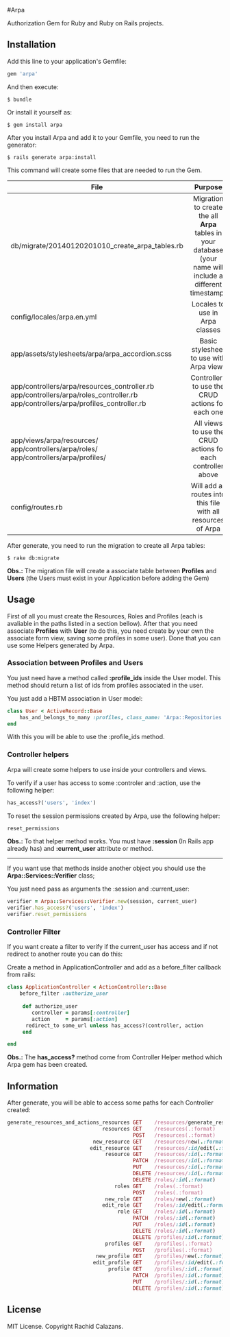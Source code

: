 #Arpa

Authorization Gem for Ruby and Ruby on Rails projects.

## Installation

Add this line to your application's Gemfile:

```ruby
gem 'arpa'
```

And then execute:

    $ bundle

Or install it yourself as:

    $ gem install arpa

After you install Arpa and add it to your Gemfile, you need to run the generator:

    $ rails generate arpa:install
    
This command will create some files that are needed to run the Gem.

|    File  |     Purpose   |
|----------|:-------------:|
| db/migrate/20140120201010_create_arpa_tables.rb |  Migration to create the all **Arpa** tables in your database (your name will include a different timestamp) |
| config/locales/arpa.en.yml |  Locales to use in Arpa classes |
| app/assets/stylesheets/arpa/arpa_accordion.scss |  Basic stylesheet to use with Arpa views |
| app/controllers/arpa/resources_controller.rb  app/controllers/arpa/roles_controller.rb  app/controllers/arpa/profiles_controller.rb | Controllers to use the CRUD actions for each one |
| app/views/arpa/resources/  app/controllers/arpa/roles/  app/controllers/arpa/profiles/ | All views to use the CRUD actions for each controller above |
| config/routes.rb |  Will add all routes into this file with all resources of Arpa |

After generate, you need to run the migration to create all Arpa tables:

    $ rake db:migrate

**Obs.:** The migration file will create a associate table between **Profiles** and **Users** (the Users must exist in your Application before adding the Gem)

## Usage

First of all you must create the Resources, Roles and Profiles (each is avaliable in the paths listed in a section bellow). After that you need associate **Profiles** with **User** (to do this, you need create by your own the associate form view, saving some profiles in some user). Done that you can use some Helpers generated by Arpa.

### Association between Profiles and Users

You just need have a method called **:profile_ids** inside the User model. This method should return a list of ids from profiles associated in the user.

You just add a HBTM association in User model:

```ruby
class User < ActiveRecord::Base
	has_and_belongs_to_many :profiles, class_name: 'Arpa::Repositories::Profiles::RepositoryProfile'
end
```
With this you will be able to use the :profile_ids method.

### Controller helpers

Arpa will create some helpers to use inside your controllers and views.

To verify if a user has access to some :controler and :action, use the following helper:

```ruby
has_access?('users', 'index')
```

To reset the session permissions created by Arpa, use the following helper:

```ruby
reset_permissions
```

**Obs.:** To that helper method works. You must have **:session** (In Rails app already has) and **:current_user** attribute or method.

---
If you want use that methods inside another object you should use the **Arpa::Services::Verifier** class;

You just need pass as arguments the :session and :current_user:

```ruby
verifier = Arpa::Services::Verifier.new(session, current_user)
verifier.has_access?('users', 'index')
verifier.reset_permissions
```

### Controller Filter

If you want create a filter to verify if the current_user has access and if not redirect to another route you can do this:

Create a method in ApplicationController and add as a before_filter callback from rails:

```ruby
class ApplicationController < ActionController::Base
	before_filter :authorize_user  
	
	 def authorize_user
    	controller = params[:controller]
    	action     = params[:action]		
      redirect_to some_url unless has_access?(controller, action
	 end

end  
```

**Obs.:** The **has_access?** method come from Controller Helper method which Arpa gem has been created.


## Information

After generate, you will be able to access some paths for each Controller created:

```ruby
generate_resources_and_actions_resources GET    /resources/generate_resources_and_actions(.:format) arpa/resources#generate_resources_and_actions
                               resources GET    /resources(.:format)                                arpa/resources#index
                                         POST   /resources(.:format)                                arpa/resources#create
                            new_resource GET    /resources/new(.:format)                            arpa/resources#new
                           edit_resource GET    /resources/:id/edit(.:format)                       arpa/resources#edit
                                resource GET    /resources/:id(.:format)                            arpa/resources#show
                                         PATCH  /resources/:id(.:format)                            arpa/resources#update
                                         PUT    /resources/:id(.:format)                            arpa/resources#update
                                         DELETE /resources/:id(.:format)                            arpa/resources#destroy
                                         DELETE /roles/:id(.:format)                                arpa/roles#remove
                                   roles GET    /roles(.:format)                                    arpa/roles#index
                                         POST   /roles(.:format)                                    arpa/roles#create
                                new_role GET    /roles/new(.:format)                                arpa/roles#new
                               edit_role GET    /roles/:id/edit(.:format)                           arpa/roles#edit
                                    role GET    /roles/:id(.:format)                                arpa/roles#show
                                         PATCH  /roles/:id(.:format)                                arpa/roles#update
                                         PUT    /roles/:id(.:format)                                arpa/roles#update
                                         DELETE /roles/:id(.:format)                                arpa/roles#destroy
                                         DELETE /profiles/:id(.:format)                             arpa/profiles#remove
                                profiles GET    /profiles(.:format)                                 arpa/profiles#index
                                         POST   /profiles(.:format)                                 arpa/profiles#create
                             new_profile GET    /profiles/new(.:format)                             arpa/profiles#new
                            edit_profile GET    /profiles/:id/edit(.:format)                        arpa/profiles#edit
                                 profile GET    /profiles/:id(.:format)                             arpa/profiles#show
                                         PATCH  /profiles/:id(.:format)                             arpa/profiles#update
                                         PUT    /profiles/:id(.:format)                             arpa/profiles#update
                                         DELETE /profiles/:id(.:format)                             arpa/profiles#destroy
```

## License

MIT License. Copyright Rachid Calazans.
